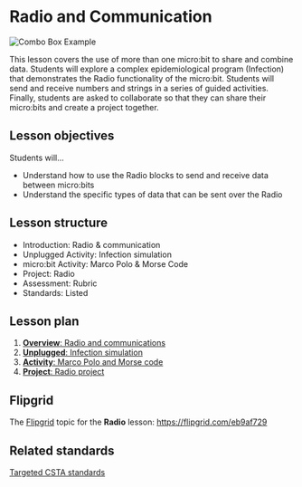 # Radio and Communication

![Combo Box Example](/static/courses/csintro/radio/combo-box.png)

This lesson covers the use of more than one micro:bit to share and combine data. Students will explore a complex epidemiological program (Infection) that demonstrates the Radio functionality of the micro:bit. Students will send and receive numbers and strings in a series of guided activities. Finally, students are asked to collaborate so that they can share their micro:bits and create a project together.

## Lesson objectives

Students will...
* Understand how to use the Radio blocks to send and receive data between micro:bits
* Understand the specific types of data that can be sent over the Radio

## Lesson structure

* Introduction: Radio & communication
* Unplugged Activity: Infection simulation
* micro:bit Activity: Marco Polo & Morse Code
* Project: Radio
* Assessment: Rubric 
* Standards: Listed

## Lesson plan

1. [**Overview**: Radio and communications](/test/courses/csintro/radio/overview)
2. [**Unplugged**: Infection simulation](/test/courses/csintro/radio/unplugged)
3. [**Activity**: Marco Polo and Morse code](/test/courses/csintro/radio/activity)
4. [**Project**: Radio project](/test/courses/csintro/radio/project)

## Flipgrid

The [Flipgrid](https://info.flipgrid.com/) topic for the **Radio** lesson: https://flipgrid.com/eb9af729

## Related standards

[Targeted CSTA standards](/test/courses/csintro/radio/standards)